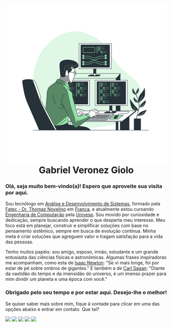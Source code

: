 <img align="right" width="500em" src="https://github.com/gveronezg/gveronezg/raw/main/Programming-bro.svg" alt="gveronezg"/>
<h1 align="center">Gabriel Veronez Giolo</h3>

### Olá, seja muito bem-vindo(a)! Espero que aproveite sua visita por aqui.

Sou tecnólogo em [Análise e Desenvolvimento de Sistemas](https://emec.mec.gov.br/emec/consulta-cadastro/detalhamento/d96957f455f6405d14c6542552b0f6eb/MTU3MDg=/9f1aa921d96ca1df24a34474cc171f61/MjEx), formado pela [Fatec - Dr. Thomaz Novelino](https://site.fatecfranca.edu.br/) em [Franca](https://www.google.com/maps/place/Franca+-+SP/data=!4m2!3m1!1s0x94b0a61af61f6833:0xf8937fe5d4b0f6dd?sa=X&ved=2ahUKEwjK0u2314SAAxV6FLkGHc-5CKYQ8gF6BAhcEAA&ved=2ahUKEwjK0u2314SAAxV6FLkGHc-5CKYQ8gF6BAhkEAE), e atualmente estou cursando [Engenharia de Computação](https://univesp.br/cursos/engenharia-de-computacao) pela [Univesp](https://univesp.br/). Sou movido por curiosidade e dedicação, sempre buscando aprender o que desperta meu interesse. Meu foco está em planejar, construir e simplificar soluções com base no pensamento sistêmico, sempre em busca de evolução contínua. Minha meta é criar soluções que agreguem valor e tragam satisfação para a vida das pessoas.

Tenho muitos papéis: sou amigo, esposo, irmão, estudante e um grande entusiasta das ciências físicas e astronômicas. Algumas frases inspiradoras me acompanham, como esta de [Isaac Newton](https://pt.wikipedia.org/wiki/Isaac_Newton): "Se vi mais longe, foi por estar de pé sobre ombros de gigantes." E também a de [Carl Sagan](https://pt.wikipedia.org/wiki/Carl_Sagan): "Diante da vastidão do tempo e da imensidão do universo, é um imenso prazer para mim dividir um planeta e uma época com você."

### Obrigado pelo seu tempo e por estar aqui. Desejo-lhe o melhor!
Se quiser saber mais sobre mim, fique à vontade para clicar em uma das opções abaixo e entrar em contato.
Que tal?

[<img width="50em" src="https://cdn-icons-png.flaticon.com/512/145/145807.png">](https://www.linkedin.com/in/gabriel-veronez-giolo-70a348193/)
[<img width="50em" src="https://cdn-icons-png.flaticon.com/512/3955/3955024.png">](https://www.instagram.com/gveronezg/)
[<img width="50em" src="https://cdn-icons-png.flaticon.com/512/5968/5968764.png">](https://www.facebook.com/gabrielveronezgiolo)
[<img width="50em" src="https://cdn-icons-png.flaticon.com/512/3670/3670051.png">](https://wa.me/16991941010?text=Olá%20Gabriel%20encontrei%20seu%20perfil%20no%20GitHub.)
[<img width="50em" src="https://cdn-icons-png.flaticon.com/512/2111/2111646.png">](https://t.me/gveronezg)
